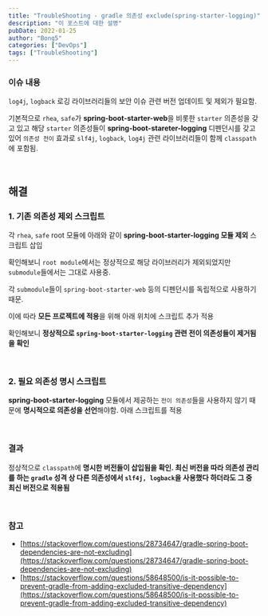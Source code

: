 ```yaml
---
title: "TroubleShooting - gradle 의존성 exclude(spring-starter-logging)"
description: "이 포스트에 대한 설명"
pubDate: 2022-01-25
author: "Bong5"
categories: ["DevOps"]
tags: ["TroubleShooting"]
---
```



### 이슈 내용

`log4j`, `logback` 로깅 라이브러리들의 보안 이슈 관련 버전 업데이트 및 제외가 필요함.

기본적으로 `rhea`, `safe`가 **spring-boot-starter-web**을 비롯한 `starter` 의존성을 갖고 있고 해당 `starter` 의존성들이 **spring-boot-stareter-logging** 디펜던시를 갖고 있어 `의존성 전이` 효과로 `slf4j`, `logback`, `log4j` 관련 라이브러리들이 함께 `classpath`에 포함됨.

<br>

## 해결

### 1. 기존 의존성 제외 스크립트

각 `rhea`, `safe` root 모듈에 아래와 같이 **spring-boot-starter-logging 모듈 제외** 스크립트 삽입

<script src="https://gist.github.com/BongHoLee/29fc55c8e641392ec6b5ed57e96f40e2.js"></script>

확인해보니 `root module`에서는 정상적으로 해당 라이브러리가 제외되었지만 `submodule`들에서는 그대로 사용중.

각 `submodule`들이 `spring-boot-starter-web` 등의 디펜던시를 독립적으로 사용하기 때문.

이에 따라 **모든 프로젝트에 적용**을 위해 아래 위치에 스크립트 추가 적용

<script src="https://gist.github.com/BongHoLee/6bf84efec6d5202509de90266aa1c9be.js"></script>

확인해보니 **정상적으로 `spring-boot-starter-logging` 관련 전이 의존성들이 제거됨을 확인**

<br>

### 2. 필요 의존성 명시 스크립트

**spring-boot-starter-logging** 모듈에서 제공하는 `전이 의존성`들을 사용하지 않기 때문에 **명시적으로 의존성을 선언**해야함. 아래 스크립트를 적용

<script src="https://gist.github.com/BongHoLee/eadc02218565ea2a99e621e0c01c4911.js"></script>

<br>

### 결과

정상적으로 `classpath`에 **명시한 버전들이 삽입됨을 확인. 최신 버전을 따라 의존성 관리를 하는 `gradle` 성격 상 다른 의존성에서 `slf4j, logback`을 사용했다 하더라도 그 중 최신 버전으로 적용됨**

<br>

### 참고

- [https://stackoverflow.com/questions/28734647/gradle-spring-boot-dependencies-are-not-excluding](https://stackoverflow.com/questions/28734647/gradle-spring-boot-dependencies-are-not-excluding)
- [https://stackoverflow.com/questions/58648500/is-it-possible-to-prevent-gradle-from-adding-excluded-transitive-dependency](https://stackoverflow.com/questions/58648500/is-it-possible-to-prevent-gradle-from-adding-excluded-transitive-dependency)